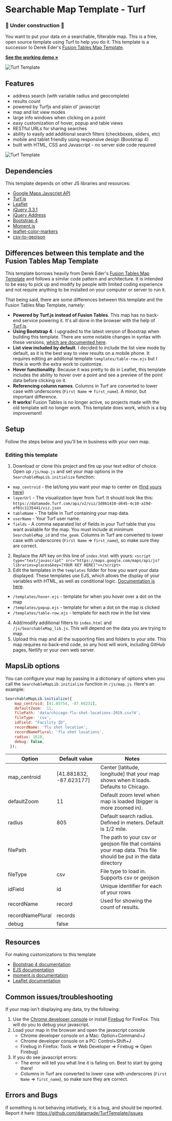 # Searchable Map Template - Turf

### :construction: Under construction :construction:

You want to put your data on a searchable, filterable map. This is a free, open source template using Turf to help you do it. This template is a successor to Derek Eder's [Fusion Tables Map Template](https://github.com/derekeder/FusionTable-Map-Template).

**[See the working demo &raquo;](https://searchable-map-template-turf.netlify.com/)**

![Turf Template](https://raw.githubusercontent.com/datamade/TurfTemplate/master/images/screenshot.jpg)

## Features

* address search (with variable radius and geocomplete)
* results count
* powered by Turfjs and plain ol' javascript
* map and list view modes
* large info windows when clicking on a point
* easy customization of hover, popup and table views
* RESTful URLs for sharing searches
* ability to easily add additional search filters (checkboxes, sliders, etc)
* mobile and tablet friendly using responsive design (Bootstrap 4)
* built with HTML, CSS and Javascript - no server side code required

![Turf Template](https://raw.githubusercontent.com/datamade/TurfTemplate/master/images/screenshot.gif)

## Dependencies

This template depends on other JS libraries and resources:

* [Google Maps Javscript API](https://developers.google.com/maps/documentation/javascript/tutorial)
* [Turf.js](https://Turf.com)
* [Leaflet](https://leafletjs.com)
* [jQuery 3.3.1](https://jquery.com/)
* [jQuery Address](https://github.com/asual/jquery-address)
* [Bootstrap 4](https://getbootstrap.com/)
* [Moment.js](https://momentjs.com/)
* [leaflet-color-markers](https://github.com/pointhi/leaflet-color-markers)
* [csv-to-geojson](https://github.com/gavinr/csv-to-geojson)

## Differences between this template and the Fusion Tables Map Template

This template borrows heavily from Derek Eder's [Fusion Tables Map Template](https://github.com/derekeder/FusionTable-Map-Template) and follows a similar code pattern and architecture. It is intended to be easy to pick up and modify by people with limited coding experience and not require anything to be installed on your computer or server to run it. 

That being said, there are some differences between this template and the Fusion Tables Map Template, namely:

* **Powered by Turf.js instead of Fusion Tables**. This map has no back-end service powering it. It's all done in the browser with the help of [Turf.js](https://turfjs.org/).
* **Using Bootstrap 4**. I upgraded to the latest version of Boostrap when building this template. There are some notable changes in syntax with these versions, [which are documented here](https://getbootstrap.com/docs/4.3/migration/).
* **List view included by default**. I decided to include the list view mode by default, as it is the best way to view results on a mobile phone. It requires editing an additonal template `templates/table-row.ejs` but I think is worth the extra work to customize.
* **Hover functionality**. Because it was pretty to do in Leaflet, this template includes the ability to hover over a point and see a preview of the point data before clicking on it.
* **Referencing column names**. Columns in Turf are converted to lower case with underscores (`First Name` => `first_name`). A minor, but important difference.
* **It works**! Fusion Tables is no longer active, so projects made with the old template will no longer work. This template does work, which is a big improvement!


## Setup

Follow the steps below and you'll be in business with your own map.

### Editing this template 

1. Download or clone this project and fire up your text editor of choice. Open up `/js/map.js` and set your map options in the `SearchableMapLib.initialize` function:
  - `map_centroid` -  the lat/long you want your map to center on ([find yours here](https://getlatlong.net/))
  - `layerUrl` - The visualization layer from Turf. It should look like this: `https://datamade.Turf.com/api/v2/viz/3d861410-d645-4c10-a19d-ef01c1135441/viz.json`
  - `tableName` - The table in Turf containing your map data.
  - `userName` - Your Turf user name.
  - `fields` - A comma separated list of fields in your Turf table that you want available for the map. You must include at minimum `SearchableMap_id` and `the_geom`. Columns in Turf are converted to lower case with underscores (`First Name` => `first_name`), so make sure they are correct.
2. Replace the API key on this line of `index.html` with yours: `<script type="text/javascript" src="https://maps.google.com/maps/api/js?libraries=places&key=[YOUR KEY HERE]"></script>`
3. Edit the templates in the `templates` folder for how you want your data displayed. These templates use EJS, which allows the display of your variables with HTML, as well as conditional logic. [Documentation is here](https://ejs.co/#docs). 
  - `/templates/hover.ejs` - template for when you hover over a dot on the map
  - `/templates/popup.ejs` - template for when a dot on the map is clicked
  - `/templates/table-row.ejs` - template for each row in the list view
4. Add/modify additional filters to `index.html` and `/js/SearchableMap_lib.js`. This will depend on the data you are trying to map.
5. Upload this map and all the supporting files and folders to your site. This map requires no back-end code, so any host will work, including GitHub pages, Netlify or your own web server.

## MapsLib options

You can configure your map by passing in a dictionary of options when you call the `SearchableMapLib.initialize` function in `/js/map.js`. Here's an example:

```javascript
SearchableMapLib.initialize({
    map_centroid: [41.85754, -87.66231],
    defaultZoom:  11,
    filePath: 'data/chicago-flu-shot-locations-2019.csv?4',
    fileType: 'csv',
    idField: "Facility ID",
    recordName: 'flu shot location',
    recordNamePlural: 'flu shot locations',
    radius: 1610,
    debug: false,
  });
```

| Option           | Default value           | Notes                                                                                                           |
|------------------|-------------------------|-----------------------------------------------------------------------------------------------------------------|
| map_centroid     | [41.881832, -87.623177] | Center [latitude, longitude] that your map shows when it loads. Defaults to Chicago.                            |
| defaultZoom      | 11                      | Default zoom level when map is loaded (bigger is more zoomed in).                                               |
| radius           | 805                     | Default search radius. Defined in meters. Default is 1/2 mile.                                                  |
| filePath         |                         | The path to your csv or geojson file that contains your map data. This file should be put in the data directory |
| fileType         | csv                     | File type to load in. Supports csv or geojson                                                                   |
| idField          | id                      | Unique identifier for each of your rows                                                                         |
| recordName       | record                  | Used for showing the count of results.                                                                          |
| recordNamePlural | records                 |                                                                                                                 |
| debug            | false                   |                                                                                                                 |

## Resources

For making customizations to this template
* [Bootstrap 4 documentation](https://getbootstrap.com/docs/4.3/getting-started/introduction/)
* [EJS documentation](https://ejs.co/#docs)
* [moment.js documentation](https://momentjs.com/docs/)
* [Leaflet documentation](https://leafletjs.com/reference-1.5.0.html)

## Common issues/troubleshooting

If your map isn't displaying any data, try the following:

1. Use the [Chrome developer console](https://developers.google.com/chrome-developer-tools/docs/console) or install [Firebug](http://getfirebug.com/) for FireFox. This will  do
you to debug your javascript.
1. Load your map in the browser and open the javascript console 
   * Chrome developer console on a Mac: Option+Command+J
   * Chrome developer console on a PC: Control+Shift+J
   * Firebug in Firefox: Tools => Web Developer => Firebug => Open Firebug) 
1. If you do see javascript errors:
   * The error will tell you what line it is failing on. Best to start by going there!
   * Columns in Turf are converted to lower case with underscores (`First Name` => `first_name`), so make sure they are correct.

## Errors and Bugs

If something is not behaving intuitively, it is a bug, and should be reported.
Report it here: https://github.com/datamade/TurfTemplate/issues
